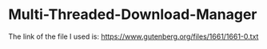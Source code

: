 # Multi-Threaded-Download-Manager


The link of the file I used is: https://www.gutenberg.org/files/1661/1661-0.txt
